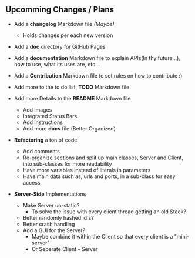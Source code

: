 ## Upcomming Changes / Plans

- Add a **changelog** Markdown file *(Maybe)*
    - Holds changes per each new version

- Add a **doc** directory for GitHub Pages

- Add a **documentation** Markdown file to explain APIs(In thy future...), how to use, what its uses are, etc...

- Add a **Contribution** Markdown file to set rules on how to contribute :)

- Add more to the to do list, **TODO** Markdown file

- Add more Details to the **README** Markdown file
    - Add images
    - Integrated Status Bars
    - Add instructions
    - Add more **docs** file (Better Organized)

- **Refactoring** a ton of code
    - Add comments
    - Re-organize sections and split up main classes, Server and Client, into sub-classes for more readability
    - Have more variables instead of literals in parameters
    - Have main data such as, urls and ports, in a sub-class for easy access

- **Server-Side** Implementations
    - Make Server un-static?
        - To solve the issue with every client thread getting an old Stack?
    - Better randomly hashed id's?
    - Better crash handling
    - Add a GUI for the Server?
        - Maybe combine it within the Client so that every client is a "mini-server"
        - Or Seperate Client - Server